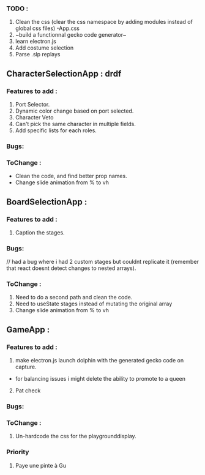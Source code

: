 ### TODO :
1. Clean the css (clear the css namespace by adding modules instead of global css files)
-App.css
2. ~build a functionnal gecko code generator~
3. learn electron.js
4. Add costume selection
5. Parse .slp replays

## CharacterSelectionApp : drdf

### Features to add :
1. Port Selector.
2. Dynamic color change based on port selected.
3. Character Veto
4. Can't pick the same character in multiple fields.
5. Add specific lists for each roles.

### Bugs:

### ToChange :
- Clean the code, and find better prop names.
- Change slide animation from % to vh

## BoardSelectionApp : 

### Features to add :
1. Caption the stages.

### Bugs:
// had a bug where i had 2 custom stages but couldnt replicate it (remember that react doesnt detect changes to nested arrays).

### ToChange :
1. Need to do a second path and clean the code.
2. Need to useState stages instead of mutating the original array
3. Change slide animation from % to vh

## GameApp : 

### Features to add :
1. make electron.js launch dolphin with the generated gecko code on capture.
- for balancing issues i might delete the ability to promote to a queen
2. Pat check

### Bugs:

### ToChange :
1. Un-hardcode the css for the playgrounddisplay.

### Priority
1. Paye une pinte à Gu
